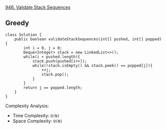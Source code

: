 [946. Validate Stack Sequences](https://leetcode.com/problems/validate-stack-sequences/)

## Greedy

```
class Solution {
    public boolean validateStackSequences(int[] pushed, int[] popped) {
        int i = 0, j = 0;
        Deque<Integer> stack = new LinkedList<>();
        while(i < pushed.length){
            stack.push(pushed[i++]);
            while(!stack.isEmpty() && stack.peek() == popped[j]){
                ++j;
                stack.pop();
            }
        }
        return j == popped.length;
    }
}
```

Complexity Analysis:
- Time Complexity: `O(N)`
- Space Complexity: `O(N)`
